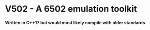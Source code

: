 # V502 - A 6502 emulation toolkit

#### Written in C++17 but would most likely compile with older standards